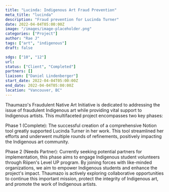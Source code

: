 ```yaml
---
title: "Lucinda: Indigenous Art Fraud Prevention"
meta_title: "lucinda"
description: "Fraud prevention for Lucinda Turner"
date: 2022-04-04T05:00:00Z
image: "/images/image-placeholder.png"
categories: ["Project"]
author: "Rae J"
tags: ["art", "indigenous"]
draft: false

sdgs: ["10", "12"]
url: 
status: ["Client", "Completed"]
partners: []
liaison: ["Daniel Lindenberger"]
start_date: 2022-04-04T05:00:00Z
end_date: 2022-04-04T05:00:00Z
location: "Vancouver, BC"
---
```


Thaumazo's Fraudulent Native Art Initiative is dedicated to addressing the issue of fraudulent Indigenous art while providing vital support to Indigenous artists. This multifaceted project encompasses two key phases:

Phase 1 (Complete): The successful creation of a comprehensive Notion tool greatly supported Lucinda Turner in her work. This tool streamlined her efforts and underwent multiple rounds of refinements, positively impacting the Indigenous art community.

Phase 2 (Needs Partner): Currently seeking potential partners for implementation, this phase aims to engage Indigenous student volunteers through Riipen's Level UP program. By joining forces with like-minded organizations, we aim to empower Indigenous students and enhance the project's impact.
Thaumazo is actively exploring collaborative opportunities to continue this important mission, protect the integrity of Indigenous art, and promote the work of Indigenous artists.
